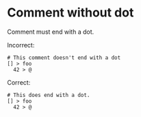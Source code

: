 # Comment without dot

Comment must end with a dot.

Incorrect:

```eo
# This comment doesn't end with a dot
[] > foo
  42 > @
```

Correct:

```eo
# This does end with a dot.
[] > foo
  42 > @
```
